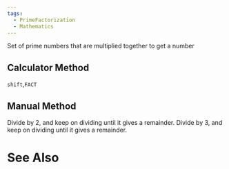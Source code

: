 ```yaml
---
tags:
  - PrimeFactorization
  - Mathematics
---
```

Set of prime numbers that are multiplied together to get a number

## Calculator Method
`shift`,`FACT`
 
## Manual Method
Divide by 2, and keep on dividing until it gives a remainder.
Divide by 3, and keep on dividing until it gives a remainder.



# See Also
